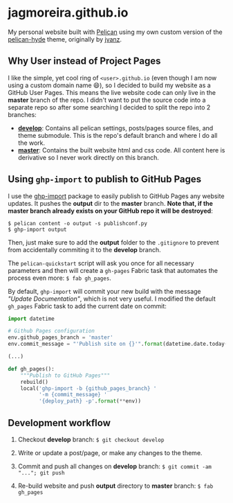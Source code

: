 # jagmoreira.github.io

My personal website built with [Pelican](https://blog.getpelican.com/) using my own custom version of the [pelican-hyde](https://github.com/jagmoreira/pelican-hyde) theme, originally by [jvanz](https://github.com/jvanz).


## Why User instead of Project Pages

I like the simple, yet cool ring of `<user>.github.io` (even though I am now using a custom domain name :smile:), so I decided to build my website as a GitHub User Pages. This means the live website code can only live in the **master** branch of the repo. I didn't want to put the source code into a separate repo so after some searching I decided to split the repo into 2 branches:

* [**develop**](https://github.com/jagmoreira/jagmoreira.github.io/tree/develop): Contains all pelican settings, posts/pages source files, and theme submodule. This is the repo's default branch and where I do all the work.
* [**master**](https://github.com/jagmoreira/jagmoreira.github.io/tree/master): Contains the built website html and css code. All content here is derivative so I never work directly on this branch.


## Using `ghp-import` to publish to GitHub Pages

I use the [ghp-import](https://github.com/davisp/ghp-import) package to easily publish to GitHub Pages any website updates. It pushes the **output** dir to the **master** branch. **Note that, if the master branch already exists on your GitHub repo it will be destroyed**:

    $ pelican content -o output -s publishconf.py
    $ ghp-import output

Then, just make sure to add the **output** folder to the `.gitignore` to prevent from accidentally commiting it to the **develop** branch.

The `pelican-quickstart` script will ask you once for all necessary parameters and then will create a `gh-pages` Fabric task that automates the process even more: `$ fab gh_pages`.

By default, `ghp-import` will commit your new build with the message *"Update Documentation"*, which is not very useful. I modified the default `gh_pages` Fabric task to add the current date on commit:

```python
import datetime

# Github Pages configuration
env.github_pages_branch = 'master'
env.commit_message = "'Publish site on {}'".format(datetime.date.today().isoformat())

(...)

def gh_pages():
    """Publish to GitHub Pages"""
    rebuild()
    local('ghp-import -b {github_pages_branch} '
          '-m {commit_message} '
          '{deploy_path} -p'.format(**env))
```


## Development workflow

1. Checkout **develop** branch: `$ git checkout develop`

1. Write or update a post/page, or make any changes to the theme.

1. Commit and push all changes on **develop** branch: `$ git commit -am "..."; git push`

1. Re-build website and push **output** directory to **master** branch: `$ fab gh_pages`
